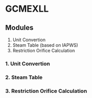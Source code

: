 # GCMEXLL

## Modules

1. Unit Convertion
2. Steam Table (based on IAPWS)
3. Restriction Orifice Calculation

### 1. Unit Convertion

### 2. Steam Table

### 3. Restriction Orifice Calculation
